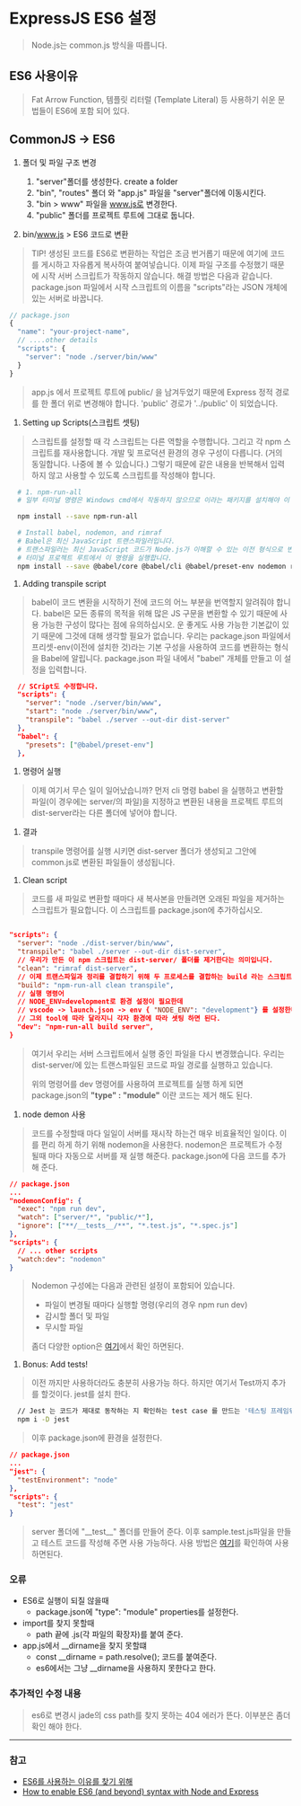# ExpressJS ES6 설정

> Node.js는 common.js 방식을 따릅니다.

## ES6 사용이유

> Fat Arrow Function, 템플릿 리터럴 (Template Literal) 등 사용하기 쉬운 문법들이 ES6에 포함 되어 있다.

## CommonJS -> ES6

1. 폴더 및 파일 구조 변경
    1. "server"폴더를 생성한다. create a  folder
    2. "bin", "routes" 폴더 와 "app.js" 파일을 "server"폴더에 이동시킨다.
    3. "bin > www" 파일을 www.js로 변경한다.
    4. "public" 폴더를 프로젝트 루트에 그대로 둡니다.

1. bin/www.js > ES6 코드로 변환

> TIP! 생성된 코드를 ES6로 변환하는 작업은 조금 번거롭기 때문에 여기에 코드를 게시하고 자유롭게 복사하여 붙여넣습니다.
> 이제 파일 구조를 수정했기 때문에 시작 서버 스크립트가 작동하지 않습니다.
> 해결 방법은 다음과 같습니다.
> package.json 파일에서 시작 스크립트의 이름을 "scripts"라는 JSON 개체에 있는 서버로 바꿉니다.

```javascript
// package.json
{
  "name": "your-project-name",
  // ....other details
  "scripts": {
    "server": "node ./server/bin/www"
  }
}
```

> app.js 에서 프로젝트 루트에 public/ 을 남겨두었기 때문에 Express 정적 경로를 한 폴더 위로 변경해야 합니다.
> 'public' 경로가 '../public' 이 되었습니다.

1. Setting up Scripts(스크립트 셋팅)

> 스크립트를 설정할 때 각 스크립트는 다른 역할을 수행합니다.
> 그리고 각 npm 스크립트를 재사용합니다.
> 개발 및 프로덕션 환경의 경우 구성이 다릅니다.
> (거의 동일합니다. 나중에 볼 수 있습니다.) 그렇기 때문에 같은 내용을 반복해서 입력하지 않고 사용할 수 있도록 스크립트를 작성해야 합니다.

```bash
  # 1. npm-run-all
  # 일부 터미널 명령은 Windows cmd에서 작동하지 않으므로 이라는 패키지를 설치해야 이 스크립트가 모든 환경에서 작동합니다.

  npm install --save npm-run-all

  # Install babel, nodemon, and rimraf
  # Babel은 최신 JavaScript 트랜스파일러입니다. 
  # 트랜스파일러는 최신 JavaScript 코드가 Node.js가 이해할 수 있는 이전 형식으로 변환됨을 의미합니다. 
  # 터미널 프로젝트 루트에서 이 명령을 실행합니다.
  npm install --save @babel/core @babel/cli @babel/preset-env nodemon rimraf

```
  
  1. Adding transpile script

  > babel이 코드 변환을 시작하기 전에 코드의 어느 부분을 번역할지 알려줘야 합니다.
  > babel은 모든 종류의 목적을 위해 많은 JS 구문을 변환할 수 있기 때문에 사용 가능한 구성이 많다는 점에 유의하십시오.
  > 운 좋게도 사용 가능한 기본값이 있기 때문에 그것에 대해 생각할 필요가 없습니다.
  > 우리는 package.json 파일에서 프리셋-env(이전에 설치한 것)라는 기본 구성을 사용하여 코드를 변환하는 형식을 Babel에 알립니다.
  > package.json 파일 내에서 "babel" 개체를 만들고 이 설정을 입력합니다.
  
  ```json
    // SCript도 수정합니다.
    "scripts": {
      "server": "node ./server/bin/www",
      "start": "node ./server/bin/www",
      "transpile": "babel ./server --out-dir dist-server"
    },
    "babel": {
      "presets": ["@babel/preset-env"]
    },
  ```

  1. 명령어 실행

  > 이제 여기서 무슨 일이 일어났습니까?
  > 먼저 cli 명령 babel 을 실행하고 변환할 파일(이 경우에는 server/의 파일)을 지정하고 변환된 내용을 프로젝트 루트의 dist-server라는 다른 폴더에 넣어야 합니다.
  
  1. 결과
  
  > transpile 명령어를 실행 시키면 dist-server 폴더가 생성되고 그안에 common.js로 변환된 파일들이 생성됩니다.
  
1. Clean script

> 코드를 새 파일로 변환할 때마다 새 복사본을 만들려면 오래된 파일을 제거하는 스크립트가 필요합니다.
> 이 스크립트를 package.json에 추가하십시오.

```json

"scripts": {
  "server": "node ./dist-server/bin/www",
  "transpile": "babel ./server --out-dir dist-server",
  // 우리가 만든 이 npm 스크립트는 dist-server/ 폴더를 제거한다는 의미입니다.
  "clean": "rimraf dist-server",
  // 이제 트랜스파일과 정리를 결합하기 위해 두 프로세스를 결합하는 build 라는 스크립트를 추가합니다.
  "build": "npm-run-all clean transpile",
  // 실행 명령어
  // NODE_ENV=development로 환경 설정이 필요한데 
  // vscode -> launch.json -> env { "NODE_ENV": "development"} 를 설정한다.
  // 그외 tool에 따라 달라지니 각자 환경에 따라 셋팅 하면 된다.
  "dev": "npm-run-all build server",
}

```

> 여기서 우리는 서버 스크립트에서 실행 중인 파일을 다시 변경했습니다.
> 우리는 dist-server/에 있는 트랜스파일된 코드로 파일 경로를 실행하고 있습니다.
>
> 위의 명령어를 dev 명령어를 사용하여 프로젝트를 실행 하게 되면
> package.json의 **"type" : "module"** 이란 코드는 제거 해도 된다.

1. node demon 사용

> 코드를 수정할때 마다 일일이 서버를 재시작 하는건 매우 비효율적인 일이다.
> 이를 편리 하게 하기 위해 nodemon을 사용한다.
> nodemon은 프로젝트가 수정 될때 마다 자동으로 서버를 재 실행 해준다.
> package.json에 다음 코드를 추가 해 준다.

```json
// package.json
...
"nodemonConfig": { 
  "exec": "npm run dev",
  "watch": ["server/*", "public/*"],
  "ignore": ["**/__tests__/**", "*.test.js", "*.spec.js"]
},
"scripts": { 
  // ... other scripts
  "watch:dev": "nodemon"
}
```

> Nodemon 구성에는 다음과 관련된 설정이 포함되어 있습니다.
>
> * 파일이 변경될 때마다 실행할 명령(우리의 경우 npm run dev)
> * 감시할 폴더 및 파일
> * 무시할 파일
>
> 좀더 다양한 option은 [여기](https://github.com/remy/nodemon#config-files)에서 확인 하면된다.

1. Bonus: Add tests!

> 이전 까지만 사용하더라도 충분히 사용가능 하다.
> 하지만 여기서 Test까지 추가를 할것이다.
> jest를 설치 한다.

```bash
  // Jest 는 코드가 제대로 동작하는 지 확인하는 test case 를 만드는 '테스팅 프레임워크' 입니다.
  npm i -D jest
```

> 이후 package.json에 환경을 설정한다.

```json
// package.json
...
"jest": { 
  "testEnvironment": "node"
},
"scripts": {
  "test": "jest"
}
```

> server 폴더에 "\_\_test\_\_" 폴더를 만들어 준다.
> 이후 sample.test.js파일을 만들고 테스트 코드를 작성해 주면 사용 가능하다.
> 사용 방법은 [여기](https://jestjs.io/docs/getting-started)를 확인하여 사용 하면된다.

### 오류

* ES6로 실행이 되질 않을때
  * package.json에 "type": "module" properties를 설정한다.
* import를 찾지 못할때
  * path 끝에 .js(각 파일의 확장자)를 붙여 준다.
* app.js에서 __dirname을 찾지 못할떄
  * const __dirname = path.resolve(); 코드를 붙여준다.
  * es6에서는 그냥 __dirname을 사용하지 못한다고 한다.

### 추가적인 수정 내용

> es6로 변경시 jade의 css path를 찾지 못하는 404 에러가 뜬다.
> 이부분은 좀더 확인 해야 한다.
---

### 참고

* [ES6를 사용하는 이유를 찾기 위해](https://velog.io/@hang_kem_0531/About-ES6)
* [How to enable ES6 (and beyond) syntax with Node and Express](https://www.freecodecamp.org/news/how-to-enable-es6-and-beyond-syntax-with-node-and-express-68d3e11fe1ab/)
